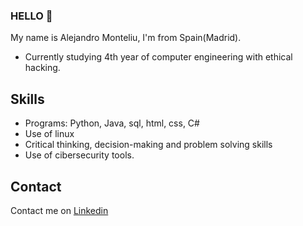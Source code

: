 ### HELLO 👋
My name is Alejandro Monteliu, I'm from Spain(Madrid).
* Currently studying 4th year of computer engineering with ethical hacking.

## Skills
* Programs: Python, Java, sql, html, css, C#
* Use of linux
* Critical thinking, decision-making and problem solving skills
* Use of cibersecurity tools.
## Contact
Contact me on [Linkedin](www.linkedin.com/in/alejandro-monteliu-lópez-a74a11287)
